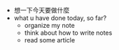 - 想一下今天要做什麼
- what u have done today, so far?
	- organize my note
	- think about how to write notes
	- read some article
